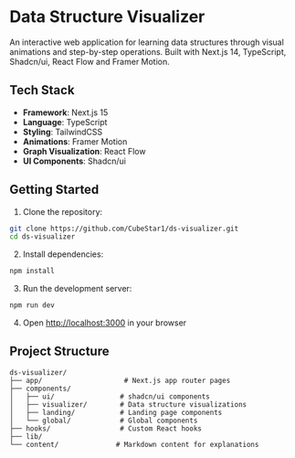 # Data Structure Visualizer

An interactive web application for learning data structures through visual animations and step-by-step operations. Built with Next.js 14, TypeScript, Shadcn/ui, React Flow and Framer Motion.

## Tech Stack

- **Framework**: Next.js 15
- **Language**: TypeScript
- **Styling**: TailwindCSS
- **Animations**: Framer Motion
- **Graph Visualization**: React Flow
- **UI Components**: Shadcn/ui

## Getting Started

1. Clone the repository:
```bash
git clone https://github.com/CubeStar1/ds-visualizer.git
cd ds-visualizer
```

2. Install dependencies:
```bash
npm install
```

3. Run the development server:
```bash
npm run dev
```

4. Open [http://localhost:3000](http://localhost:3000) in your browser

## Project Structure

```
ds-visualizer/
├── app/                    # Next.js app router pages
├── components/            
│   ├── ui/                # shadcn/ui components
│   ├── visualizer/        # Data structure visualizations
│   ├── landing/           # Landing page components
│   └── global/            # Global components
├── hooks/                 # Custom React hooks
├── lib/                  
└── content/              # Markdown content for explanations
```



